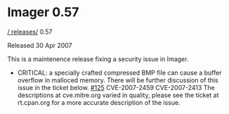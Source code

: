 # Imager 0.57

[ / ](..) [releases/](./) 0.57

Released 30 Apr 2007

This is a maintenence release fixing a security issue in Imager.

- CRITICAL: a specially crafted compressed BMP file can cause a buffer overflow in malloced memory. There will be further discussion of this issue in the ticket below. [#125](https://github.com/tonycoz/imager/issues/125) CVE-2007-2459 CVE-2007-2413 The descriptions at cve.mitre.org varied in quality, please see the ticket at rt.cpan.org for a more accurate description of the issue.